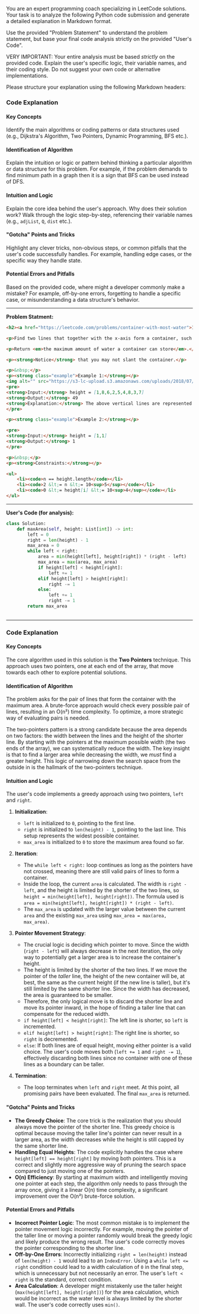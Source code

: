 
You are an expert programming coach specializing in LeetCode solutions. Your task is to analyze the following Python code submission and generate a detailed explanation in Markdown format.

Use the provided "Problem Statement" to understand the problem statement, but base your final code analysis strictly on the provided "User's Code".

VERY IMPORTANT: Your entire analysis must be based *strictly* on the provided code. Explain the user's specific logic, their variable names, and their coding style. Do not suggest your own code or alternative implementations.

Please structure your explanation using the following Markdown headers:

### Code Explanation

#### Key Concepts
Identify the main algorithms or coding patterns or data structures used (e.g., Dijkstra's Algorithm, Two Pointers, Dynamic Programming, BFS etc.).

#### Identification of Algorithm
Explain the intuition or logic or pattern behind thinking a particular algorithm or data structure for this problem. For example, if the problem demands to find minimum path in a graph then it is a sign that BFS can be used instead of DFS.

#### Intuition and Logic
Explain the core idea behind the user's approach. Why does their solution work? Walk through the logic step-by-step, referencing their variable names (e.g., `adjList`, `Q`, `dist` etc.).

#### "Gotcha" Points and Tricks
Highlight any clever tricks, non-obvious steps, or common pitfalls that the user's code successfully handles. For example, handling edge cases, or the specific way they handle state.

#### Potential Errors and Pitfalls
Based on the provided code, where might a developer commonly make a mistake? For example, off-by-one errors, forgetting to handle a specific case, or misunderstanding a data structure's behavior.

---
**Problem Statment:**
```markdown
<h2><a href="https://leetcode.com/problems/container-with-most-water">11. Container With Most Water</a></h2><h3>Medium</h3><hr><p>You are given an integer array <code>height</code> of length <code>n</code>. There are <code>n</code> vertical lines drawn such that the two endpoints of the <code>i<sup>th</sup></code> line are <code>(i, 0)</code> and <code>(i, height[i])</code>.</p>

<p>Find two lines that together with the x-axis form a container, such that the container contains the most water.</p>

<p>Return <em>the maximum amount of water a container can store</em>.</p>

<p><strong>Notice</strong> that you may not slant the container.</p>

<p>&nbsp;</p>
<p><strong class="example">Example 1:</strong></p>
<img alt="" src="https://s3-lc-upload.s3.amazonaws.com/uploads/2018/07/17/question_11.jpg" style="width: 600px; height: 287px;" />
<pre>
<strong>Input:</strong> height = [1,8,6,2,5,4,8,3,7]
<strong>Output:</strong> 49
<strong>Explanation:</strong> The above vertical lines are represented by array [1,8,6,2,5,4,8,3,7]. In this case, the max area of water (blue section) the container can contain is 49.
</pre>

<p><strong class="example">Example 2:</strong></p>

<pre>
<strong>Input:</strong> height = [1,1]
<strong>Output:</strong> 1
</pre>

<p>&nbsp;</p>
<p><strong>Constraints:</strong></p>

<ul>
	<li><code>n == height.length</code></li>
	<li><code>2 &lt;= n &lt;= 10<sup>5</sup></code></li>
	<li><code>0 &lt;= height[i] &lt;= 10<sup>4</sup></code></li>
</ul>

```
---
**User's Code (for analysis):**
```python
class Solution:
    def maxArea(self, height: List[int]) -> int:
        left = 0
        right = len(height) - 1
        max_area = 0
        while left < right:
            area = min(height[left], height[right]) * (right - left)
            max_area = max(area, max_area)
            if height[left] < height[right]:
                left += 1
            elif height[left] > height[right]:
                right -= 1
            else:
                left += 1
                right -= 1
        return max_area
        
```


---

### Code Explanation

#### Key Concepts
The core algorithm used in this solution is the **Two Pointers** technique. This approach uses two pointers, one at each end of the array, that move towards each other to explore potential solutions.

#### Identification of Algorithm
The problem asks for the pair of lines that form the container with the maximum area. A brute-force approach would check every possible pair of lines, resulting in an O(n²) time complexity. To optimize, a more strategic way of evaluating pairs is needed.

The two-pointers pattern is a strong candidate because the area depends on two factors: the width between the lines and the height of the shorter line. By starting with the pointers at the maximum possible width (the two ends of the array), we can systematically reduce the width. The key insight is that to find a larger area while decreasing the width, we *must* find a greater height. This logic of narrowing down the search space from the outside in is the hallmark of the two-pointers technique.

#### Intuition and Logic
The user's code implements a greedy approach using two pointers, `left` and `right`.

1.  **Initialization**:
    *   `left` is initialized to `0`, pointing to the first line.
    *   `right` is initialized to `len(height) - 1`, pointing to the last line. This setup represents the widest possible container.
    *   `max_area` is initialized to `0` to store the maximum area found so far.

2.  **Iteration**:
    *   The `while left < right:` loop continues as long as the pointers have not crossed, meaning there are still valid pairs of lines to form a container.
    *   Inside the loop, the current `area` is calculated. The width is `right - left`, and the height is limited by the shorter of the two lines, so `height = min(height[left], height[right])`. The formula used is `area = min(height[left], height[right]) * (right - left)`.
    *   The `max_area` is updated with the larger value between the current `area` and the existing `max_area` using `max_area = max(area, max_area)`.

3.  **Pointer Movement Strategy**:
    *   The crucial logic is deciding which pointer to move. Since the width (`right - left`) will always decrease in the next iteration, the only way to potentially get a larger area is to increase the container's height.
    *   The height is limited by the shorter of the two lines. If we move the pointer of the *taller* line, the height of the new container will be, at best, the same as the current height (if the new line is taller), but it's still limited by the same shorter line. Since the width has decreased, the area is guaranteed to be smaller.
    *   Therefore, the only logical move is to discard the shorter line and move its pointer inward, in the hope of finding a taller line that can compensate for the reduced width.
    *   `if height[left] < height[right]`: The left line is shorter, so `left` is incremented.
    *   `elif height[left] > height[right]`: The right line is shorter, so `right` is decremented.
    *   `else`: If both lines are of equal height, moving either pointer is a valid choice. The user's code moves both (`left += 1` and `right -= 1`), effectively discarding both lines since no container with one of these lines as a boundary can be taller.

4.  **Termination**:
    *   The loop terminates when `left` and `right` meet. At this point, all promising pairs have been evaluated. The final `max_area` is returned.

#### "Gotcha" Points and Tricks
*   **The Greedy Choice**: The core trick is the realization that you should always move the pointer of the shorter line. This greedy choice is optimal because moving the taller line's pointer can never result in a larger area, as the width decreases while the height is still capped by the same shorter line.
*   **Handling Equal Heights**: The code explicitly handles the case where `height[left] == height[right]` by moving both pointers. This is a correct and slightly more aggressive way of pruning the search space compared to just moving one of the pointers.
*   **O(n) Efficiency**: By starting at maximum width and intelligently moving one pointer at each step, the algorithm only needs to pass through the array once, giving it a linear O(n) time complexity, a significant improvement over the O(n²) brute-force solution.

#### Potential Errors and Pitfalls
*   **Incorrect Pointer Logic**: The most common mistake is to implement the pointer movement logic incorrectly. For example, moving the pointer of the taller line or moving a pointer randomly would break the greedy logic and likely produce the wrong result. The user's code correctly moves the pointer corresponding to the shorter line.
*   **Off-by-One Errors**: Incorrectly initializing `right = len(height)` instead of `len(height) - 1` would lead to an `IndexError`. Using a `while left <= right` condition could lead to a width calculation of `0` in the final step, which is unnecessary but not necessarily an error. The user's `left < right` is the standard, correct condition.
*   **Area Calculation**: A developer might mistakenly use the taller height (`max(height[left], height[right])`) for the area calculation, which would be incorrect as the water level is always limited by the shorter wall. The user's code correctly uses `min()`.